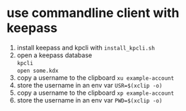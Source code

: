 # use commandline client with keepass

1. install keepass and kpcli with `install_kpcli.sh`
1. open a keepass database  
   `kpcli`  
   `open some.kdx`  
1. copy a username to the clipboard 
   `xu example-account`
1. store the username in an env var
   `USR=$(xclip -o)`    
1. copy a username to the clipboard 
   `xp example-account`
1. store the username in an env var
   `PWD=$(xclip -o)`    
